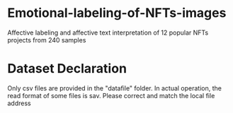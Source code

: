 # Emotional-labeling-of-NFTs-images
Affective labeling and affective text interpretation of 12 popular NFTs projects from 240 samples

# Dataset Declaration
Only csv files are provided in the "datafile" folder.  In actual operation, the read format of some files is sav.  Please correct and match the local file address
